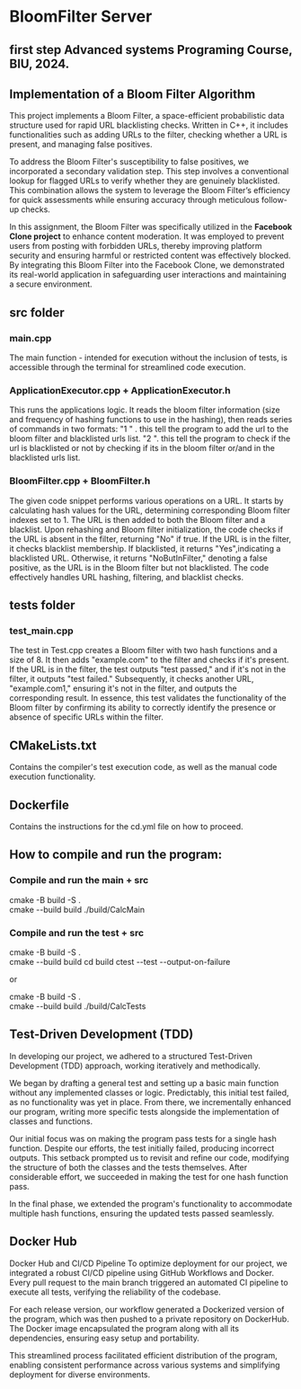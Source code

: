 # BloomFilter Server

## first step  Advanced systems Programing Course, BIU, 2024.

## Implementation of a Bloom Filter Algorithm

This project implements a Bloom Filter, a space-efficient probabilistic data structure used for rapid URL blacklisting checks. Written in C++, it includes functionalities such as adding URLs to the filter, checking whether a URL is present, and managing false positives.

To address the Bloom Filter's susceptibility to false positives, we incorporated a secondary validation step. This step involves a conventional lookup for flagged URLs to verify whether they are genuinely blacklisted. This combination allows the system to leverage the Bloom Filter’s efficiency for quick assessments while ensuring accuracy through meticulous follow-up checks.

In this assignment, the Bloom Filter was specifically utilized in the **Facebook Clone project** to enhance content moderation. It was employed to prevent users from posting with forbidden URLs, thereby improving platform security and ensuring harmful or restricted content was effectively blocked. By integrating this Bloom Filter into the Facebook Clone, we demonstrated its real-world application in safeguarding user interactions and maintaining a secure environment.


## src folder

### main.cpp
The main function - intended for execution without the inclusion of tests, is accessible through the terminal for streamlined code execution.

### ApplicationExecutor.cpp + ApplicationExecutor.h
This runs the applications logic.
It reads the bloom filter information (size and frequency of hashing functions to use in the hashing), then reads series of commands in two formats:
"1 <url>" . this tell the program to add the url to the bloom filter and blacklisted urls list.
"2 <url>".  this tell the program to check if the url is blacklisted or not by checking if its in the bloom filter or/and in the blacklisted urls list.


### BloomFilter.cpp + BloomFilter.h
The given code snippet performs various operations on a URL. It starts by calculating hash values for the URL, determining corresponding Bloom filter indexes set to 1. The URL is then added to both the Bloom filter and a blacklist. Upon rehashing and Bloom filter initialization, the code checks if the URL is absent in the filter, returning "No" if true. If the URL is in the filter, it checks blacklist membership. If blacklisted, it returns "Yes",indicating a blacklisted URL. Otherwise, it returns "NoButInFilter," denoting a false positive, as the URL is in the Bloom filter but not blacklisted. The code effectively handles URL hashing, filtering, and blacklist checks.


## tests folder

### test_main.cpp

The test in Test.cpp creates a Bloom filter with two hash functions and a size of 8. It then adds "example.com" to the filter and checks if it's present. If the URL is in the filter, the test outputs "test passed," and if it's not in the filter, it outputs "test failed." Subsequently, it checks another URL, "example.com1," ensuring it's not in the filter, and outputs the corresponding result. In essence, this test validates the functionality of the Bloom filter by confirming its ability to correctly identify the presence or absence of specific URLs within the filter.


## CMakeLists.txt
Contains the compiler's test execution code, as well as the manual code execution functionality.

## Dockerfile
Contains the instructions for the cd.yml file on how to proceed.


## How to compile and run the program:

### Compile and run the main + src
cmake -B build -S .                       
cmake --build build
./build/CalcMain


### Compile and run the test + src
cmake -B build -S .                       
cmake --build build
cd build
ctest --test --output-on-failure

or

cmake -B build -S .                       
cmake --build build
./build/CalcTests


## Test-Driven Development (TDD)
In developing our project, we adhered to a structured Test-Driven Development (TDD) approach, working iteratively and methodically.

We began by drafting a general test and setting up a basic main function without any implemented classes or logic. Predictably, this initial test failed, as no functionality was yet in place. From there, we incrementally enhanced our program, writing more specific tests alongside the implementation of classes and functions.

Our initial focus was on making the program pass tests for a single hash function. Despite our efforts, the test initially failed, producing incorrect outputs. This setback prompted us to revisit and refine our code, modifying the structure of both the classes and the tests themselves. After considerable effort, we succeeded in making the test for one hash function pass.

In the final phase, we extended the program's functionality to accommodate multiple hash functions, ensuring the updated tests passed seamlessly.



## Docker Hub
Docker Hub and CI/CD Pipeline
To optimize deployment for our project, we integrated a robust CI/CD pipeline using GitHub Workflows and Docker. Every pull request to the main branch triggered an automated CI pipeline to execute all tests, verifying the reliability of the codebase.

For each release version, our workflow generated a Dockerized version of the program, which was then pushed to a private repository on DockerHub. The Docker image encapsulated the program along with all its dependencies, ensuring easy setup and portability.

This streamlined process facilitated efficient distribution of the program, enabling consistent performance across various systems and simplifying deployment for diverse environments.

